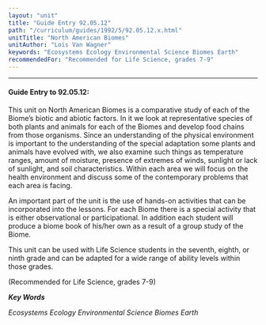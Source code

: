 ```yaml
---
layout: "unit"
title: "Guide Entry 92.05.12"
path: "/curriculum/guides/1992/5/92.05.12.x.html"
unitTitle: "North American Biomes"
unitAuthor: "Lois Van Wagner"
keywords: "Ecosystems Ecology Environmental Science Biomes Earth"
recommendedFor: "Recommended for Life Science, grades 7-9"
---
```

<body>
<hr/>
<h4>
Guide Entry to 92.05.12:
</h4>
This unit on North American Biomes is a comparative study of each of the Biome’s biotic and abiotic factors. In it we look at representative species of both plants and animals for each of the Biomes and develop food chains from those organisms. Since an understanding of the physical environment is important to the understanding of the special adaptation some plants and animals have evolved with, we also examine such things as temperature ranges, amount of moisture, presence of extremes of winds, sunlight or lack of sunlight, and soil characteristics. Within each area we will focus on the health environment and discuss some of the contemporary problems that each area is facing.
<p>
An important part of the unit is the use of hands-on activities that can be incorporated into the lessons. For each Biome there is a special activity that is either observational or participational. In addition each student will produce a biome book of his/her own as a result of a group study of the Biome.
</p>
<p>
This unit can be used with Life Science students in the seventh, eighth, or ninth grade and can be adapted for a wide range of ability levels within those grades.
</p>
<p>
(Recommended for Life Science, grades 7-9)
</p>
<p>
<b>
<i>
Key Words
</i>
</b>
<br/>
</p>
<p>
<i>
Ecosystems Ecology Environmental Science Biomes Earth
</i>
</p>
</body>
